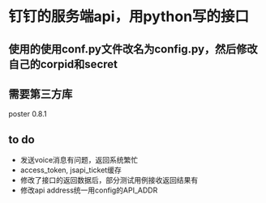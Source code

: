 # 钉钉的服务端api，用python写的接口

## 使用的使用conf.py文件改名为config.py，然后修改自己的corpid和secret

## 需要第三方库
poster 0.8.1

## to do
- 发送voice消息有问题，返回系统繁忙
- access_token, jsapi_ticket缓存
- 修改了接口的返回数据后，部分测试用例接收返回结果有
- 修改api address统一用config的API_ADDR
